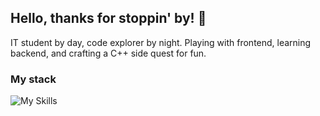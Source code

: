 ## Hello, thanks for stoppin' by! 👋
IT student by day, code explorer by night. Playing with frontend, learning backend, and crafting a C++ side quest for fun.

### My stack
![My Skills](https://go-skill-icons.vercel.app/api/icons?i=html,css,sass,js,ts,react,nextjs,php,wordpress,cpp,lua)
